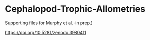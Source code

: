 # Cephalopod-Trophic-Allometries
Supporting files for Murphy et al. (in prep.)

https://doi.org/10.5281/zenodo.3980411
